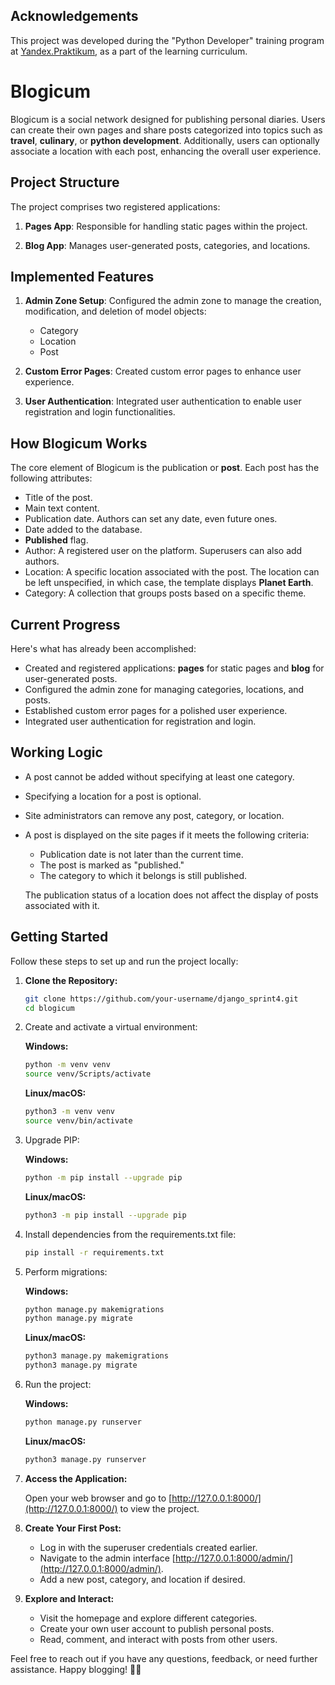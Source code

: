 ## Acknowledgements

This project was developed during the "Python Developer" training program at [Yandex.Praktikum](https://practicum.yandex.ru/), as a part of the learning curriculum.

# Blogicum

Blogiсum is a social network designed for publishing personal diaries. Users can create their own pages and share posts categorized into topics such as **travel**, **culinary**, or **python development**. Additionally, users can optionally associate a location with each post, enhancing the overall user experience.

## Project Structure

The project comprises two registered applications:

1. **Pages App**: Responsible for handling static pages within the project.

2. **Blog App**: Manages user-generated posts, categories, and locations.

## Implemented Features

1. **Admin Zone Setup**: Configured the admin zone to manage the creation, modification, and deletion of model objects:

    - Category
    - Location
    - Post

2. **Custom Error Pages**: Created custom error pages to enhance user experience.

3. **User Authentication**: Integrated user authentication to enable user registration and login functionalities.

## How Blogiсum Works

The core element of Blogiсum is the publication or **post**. Each post has the following attributes:

- Title of the post.
- Main text content.
- Publication date. Authors can set any date, even future ones.
- Date added to the database.
- **Published** flag.
- Author: A registered user on the platform. Superusers can also add authors.
- Location: A specific location associated with the post. The location can be left unspecified, in which case, the template displays **Planet Earth**.
- Category: A collection that groups posts based on a specific theme.

## Current Progress

Here's what has already been accomplished:

- Created and registered applications: **pages** for static pages and **blog** for user-generated posts.
- Configured the admin zone for managing categories, locations, and posts.
- Established custom error pages for a polished user experience.
- Integrated user authentication for registration and login.
  
## Working Logic

- A post cannot be added without specifying at least one category.
- Specifying a location for a post is optional.
- Site administrators can remove any post, category, or location.
- A post is displayed on the site pages if it meets the following criteria:
    - Publication date is not later than the current time.
    - The post is marked as "published."
    - The category to which it belongs is still published.

    The publication status of a location does not affect the display of posts associated with it.

## Getting Started

Follow these steps to set up and run the project locally:

1. **Clone the Repository:**

   ```bash
   git clone https://github.com/your-username/django_sprint4.git
   cd blogiсum
   ```

2. Create and activate a virtual environment:

    **Windows:**

    ```bash
    python -m venv venv
    source venv/Scripts/activate
    ```

    **Linux/macOS:**

    ```bash
    python3 -m venv venv
    source venv/bin/activate
    ```

3. Upgrade PIP:

    **Windows:**

    ```bash
    python -m pip install --upgrade pip
    ```

    **Linux/macOS:**

    ```bash
    python3 -m pip install --upgrade pip
    ```

4. Install dependencies from the requirements.txt file:

    ```bash
    pip install -r requirements.txt
    ```

5. Perform migrations:

    **Windows:**

    ```bash
    python manage.py makemigrations
    python manage.py migrate
    ```

    **Linux/macOS:**

    ```bash
    python3 manage.py makemigrations
    python3 manage.py migrate
    ```

6. Run the project:

    **Windows:**

    ```bash
    python manage.py runserver
    ```

    **Linux/macOS:**

    ```bash
    python3 manage.py runserver
    ```

8. **Access the Application:**

   Open your web browser and go to [http://127.0.0.1:8000/](http://127.0.0.1:8000/) to view the project.

9. **Create Your First Post:**

   - Log in with the superuser credentials created earlier.
   - Navigate to the admin interface [http://127.0.0.1:8000/admin/](http://127.0.0.1:8000/admin/).
   - Add a new post, category, and location if desired.

10. **Explore and Interact:**

    - Visit the homepage and explore different categories.
    - Create your own user account to publish personal posts.
    - Read, comment, and interact with posts from other users.

Feel free to reach out if you have any questions, feedback, or need further assistance. Happy blogging! 📖✨


